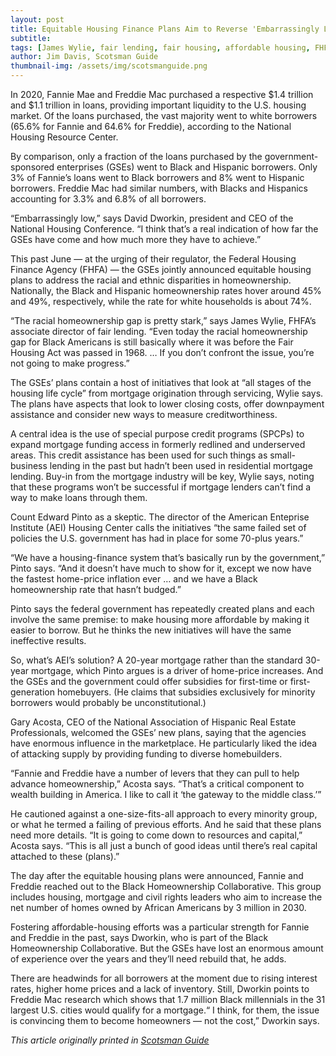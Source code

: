```yaml
---
layout: post
title: Equitable Housing Finance Plans Aim to Reverse 'Embarrassingly Low' Numbers
subtitle:
tags: [James Wylie, fair lending, fair housing, affordable housing, FHFA, GSEs]
author: Jim Davis, Scotsman Guide
thumbnail-img: /assets/img/scotsmanguide.png
---
```


In 2020, Fannie Mae and Freddie Mac purchased a respective $1.4 trillion and $1.1 trillion in loans, providing important liquidity to the U.S. housing market. Of the loans purchased, the vast majority went to white borrowers (65.6% for Fannie and 64.6% for Freddie), according to the National Housing Resource Center.  

By comparison, only a fraction of the loans purchased by the government-sponsored enterprises (GSEs) went to Black and Hispanic borrowers. Only 3% of Fannie’s loans went to Black borrowers and 8% went to Hispanic borrowers. Freddie Mac had similar numbers, with Blacks and Hispanics accounting for 3.3% and 6.8% of all borrowers.  

“Embarrassingly low,” says David Dworkin, president and CEO of the National Housing Conference. “I think that’s a real indication of how far the GSEs have come and how much more they have to achieve.”  

This past June — at the urging of their regulator, the Federal Housing Finance Agency (FHFA) — the GSEs jointly announced equitable housing plans to address the racial and ethnic disparities in homeownership. Nationally, the Black and Hispanic homeownership rates hover around 45% and 49%, respectively, while the rate for white households is about 74%.  

“The racial homeownership gap is pretty stark,” says James Wylie, FHFA’s associate director of fair lending. “Even today the racial homeownership gap for Black Americans is still basically where it was before the Fair Housing Act was passed in 1968. … If you don’t confront the issue, you’re not going to make progress.”  

The GSEs’ plans contain a host of initiatives that look at “all stages of the housing life cycle” from mortgage origination through servicing, Wylie says. The plans have aspects that look to lower closing costs, offer downpayment assistance and consider new ways to measure creditworthiness.  

A central idea is the use of special purpose credit programs (SPCPs) to expand mortgage funding access in formerly redlined and underserved areas. This credit assistance has been used for such things as small-business lending in the past but hadn’t been used in residential mortgage lending. Buy-in from the mortgage industry will be key, Wylie says, noting that these programs won’t be successful if mortgage lenders can’t find a way to make loans through them.  

Count Edward Pinto as a skeptic. The director of the American Enteprise Institute (AEI) Housing Center calls the initiatives “the same failed set of policies the U.S. government has had in place for some 70-plus years.”  

“We have a housing-finance system that’s basically run by the government,” Pinto says. “And it doesn’t have much to show for it, except we now have the fastest home-price inflation ever … and we have a Black homeownership rate that hasn’t budged.”  

Pinto says the federal government has repeatedly created plans and each involve the same premise: to make housing more affordable by making it easier to borrow. But he thinks the new initiatives will have the same ineffective results.  

So, what’s AEI’s solution? A 20-year mortgage rather than the standard 30-year mortgage, which Pinto argues is a driver of home-price increases. And the GSEs and the government could offer subsidies for first-time or first-generation homebuyers. (He claims that subsidies exclusively for minority borrowers would probably be unconstitutional.)  

Gary Acosta, CEO of the National Association of Hispanic Real Estate Professionals, welcomed the GSEs’ new plans, saying that the agencies have enormous influence in the marketplace. He particularly liked the idea of attacking supply by providing funding to diverse homebuilders.  

“Fannie and Freddie have a number of levers that they can pull to help advance homeownership,” Acosta says. “That’s a critical component to wealth building in America. I like to call it ‘the gateway to the middle class.’”  

He cautioned against a one-size-fits-all approach to every minority group, or what he termed a failing of previous efforts. And he said that these plans need more details. “It is going to come down to resources and capital,” Acosta says. “This is all just a bunch of good ideas until there’s real capital attached to these (plans).”  

The day after the equitable housing plans were announced, Fannie and Freddie reached out to the Black Homeownership Collaborative. This group includes housing, mortgage and civil rights leaders who aim to increase the net number of homes owned by African Americans by 3 million in 2030.  

Fostering affordable-housing efforts was a particular strength for Fannie and Freddie in the past, says Dworkin, who is part of the Black Homeownership Collaborative. But the GSEs have lost an enormous amount of experience over the years and they’ll need rebuild that, he adds.  

There are headwinds for all borrowers at the moment due to rising interest rates, higher home prices and a lack of inventory. Still, Dworkin points to Freddie Mac research which shows that 1.7 million Black millennials in the 31 largest U.S. cities would qualify for a mortgage.“ I think, for them, the issue is convincing them to become homeowners — not the cost,” Dworkin says.  

_This article originally printed in [Scotsman Guide](https://www.scotsmanguide.com/residential/equitable-housing-plans-aim-to-reverse-embarrassingly-low-numbers/)_
